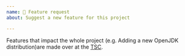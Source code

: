 ```yaml
---
name: 🚀 Feature request
about: Suggest a new feature for this project

---
```


Features that impact the whole project (e.g. Adding a new OpenJDK distribution)are made over at the [TSC](https://github.com/AdoptOpenJDK/TSC/).
